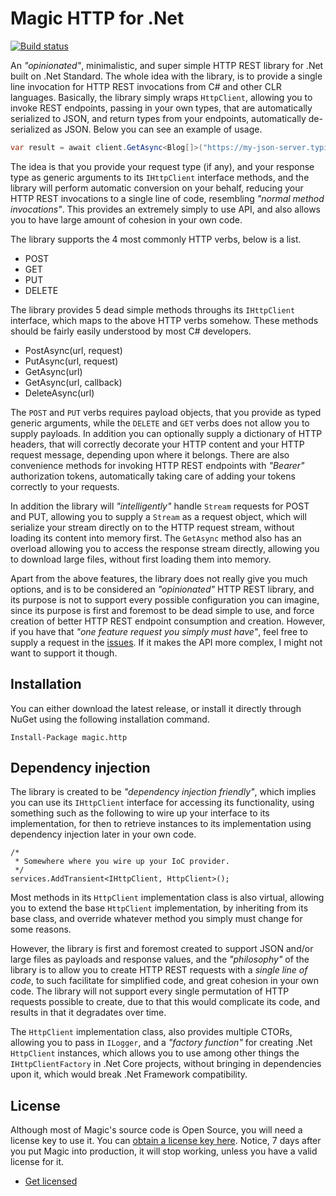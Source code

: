 
# Magic HTTP for .Net

[![Build status](https://travis-ci.org/polterguy/magic.http.svg?master)](https://travis-ci.org/polterguy/magic.http)

An _"opinionated"_, minimalistic, and super simple HTTP REST library for .Net built on .Net Standard. The whole idea
with the library, is to provide a single line invocation for HTTP REST invocations from C# and other CLR languages.
Basically, the library simply wraps `HttpClient`, allowing you to invoke REST endpoints, passing in your own types,
that are automatically serialized to JSON, and return types from your endpoints, automatically de-serialized as JSON.
Below you can see an example of usage.

```csharp
var result = await client.GetAsync<Blog[]>("https://my-json-server.typicode.com/typicode/demo/posts");
```

The idea is that you provide your request type (if any), and your response type as generic arguments to its
`IHttpClient` interface methods, and the library will perform automatic conversion on your behalf, reducing your
HTTP REST invocations to a single line of code, resembling _"normal method invocations"_. This provides an
extremely simply to use API, and also allows you to have large amount of cohesion in your own code.

The library supports the 4 most commonly HTTP verbs, below is a list.

* POST
* GET
* PUT
* DELETE

The library provides 5 dead simple methods throughs its `IHttpClient` interface, which maps to the above HTTP verbs
somehow. These methods should be fairly easily understood by most C# developers.

* PostAsync(url, request)
* PutAsync(url, request)
* GetAsync(url)
* GetAsync(url, callback)
* DeleteAsync(url)

The `POST` and `PUT` verbs requires payload objects, that you provide as typed generic arguments, while the `DELETE` and `GET`
verbs does not allow you to supply payloads. In addition you can optionally supply a dictionary of HTTP headers, that
will correctly decorate your HTTP content and your HTTP request message, depending upon where it belongs. There are also
convenience methods for invoking HTTP REST endpoints with _"Bearer"_ authorization tokens, automatically taking care of
adding your tokens correctly to your requests.

In addition the library will _"intelligently"_ handle `Stream` requests for POST and PUT, allowing you to
supply a `Stream` as a request object, which will serialize your stream directly on to the HTTP request
stream, without loading its content into memory first. The `GetAsync` method also has an overload allowing
you to access the response stream directly, allowing you to download large files, without first loading them
into memory.

Apart from the above features, the library does not really give you much options, and is to be considered an _"opinionated"_
HTTP REST library, and its purpose is not to support every possible configuration you can imagine, since its purpose
is first and foremost to be dead simple to use, and force creation of better HTTP REST endpoint consumption and creation.
However, if you have that _"one feature request you simply must have"_, feel free to supply a request in the
[issues](https://github.com/polterguy/magic.http/issues). If it makes the API more complex, I might not want to support
it though.

## Installation

You can either download the latest release, or install it directly through NuGet using the following installation
command.

```
Install-Package magic.http
```

## Dependency injection

The library is created to be _"dependency injection friendly"_, which implies you can use its `IHttpClient` interface
for accessing its functionality, using something such as the following to wire up your interface to its implementation,
for then to retrieve instances to its implementation using dependency injection later in your own code.

```code
/*
 * Somewhere where you wire up your IoC provider.
 */
services.AddTransient<IHttpClient, HttpClient>();
```

Most methods in its `HttpClient` implementation class is also virtual, allowing you to extend the base `HttpClient`
implementation, by inheriting from its base class, and override whatever method you simply must change for some reasons.

However, the library is first and foremost created to support JSON and/or large files as payloads and response values,
and the _"philosophy"_ of the library is to allow you to create HTTP REST requests with a _single line of code_, to
such facilitate for simplified code, and great cohesion in your own code. The library will not support every single
permutation of HTTP requests possible to create, due to that this would complicate its code, and results in that it
degradates over time.

The `HttpClient` implementation class, also provides multiple CTORs, allowing you to pass in `ILogger`, and
a _"factory function"_ for creating .Net `HttpClient` instances, which allows you to use among other things
the `IHttpClientFactory` in .Net Core projects, without bringing in dependencies upon it, which would break
.Net Framework compatibility.

## License

Although most of Magic's source code is Open Source, you will need a license key to use it.
You can [obtain a license key here](https://servergardens.com/buy/).
Notice, 7 days after you put Magic into production, it will stop working, unless you have a valid
license for it.

* [Get licensed](https://servergardens.com/buy/)
